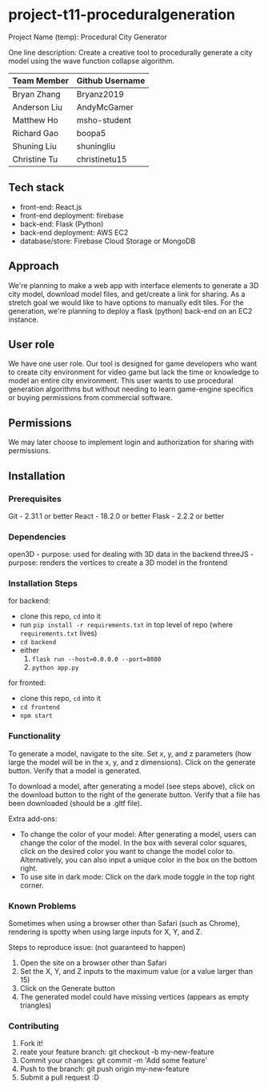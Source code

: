 # project-t11-proceduralgeneration
Project Name (temp): Procedural City Generator

One line description: Create a creative tool to procedurally generate a city model using the wave function collapse algorithm.


| Team Member  | Github Username |
| -----------  | --------------- |
| Bryan Zhang  | Bryanz2019     |
| Anderson Liu | AndyMcGamer    |
| Matthew Ho   | msho-student   |
| Richard Gao  | boopa5         |
| Shuning Liu  | shuningliu     |
| Christine Tu | christinetu15  |


## Tech stack 
- front-end: React.js
- front-end deployment: firebase
- back-end: Flask (Python)
- back-end deployment: AWS EC2
- database/store: Firebase Cloud Storage or MongoDB

## Approach
We're planning to make a web app with interface elements to generate a 3D city model, download model files, and get/create a link for sharing.
As a stretch goal we would like to have options to manually edit tiles.
For the generation, we're planning to deploy a flask (python) back-end on an EC2 instance.

## User role
We have one user role. Our tool is designed for game developers who want to create city environment for video game 
but lack the time or knowledge to model an entire city environment.
This user wants to use procedural generation algorithms but without needing to learn game-engine specifics or buying permissions from commercial software.

## Permissions
We may later choose to implement login and authorization for sharing with permissions. 

## Installation

### Prerequisites
Git - 2.31.1 or better
React - 18.2.0 or better
Flask - 2.2.2 or better

### Dependencies
open3D - purpose: used for dealing with 3D data in the backend
threeJS - purpose: renders the vertices to create a 3D model in the frontend

### Installation Steps
for backend:
- clone this repo, `cd` into it
- run `pip install -r requirements.txt` in top level of repo (where `requirements.txt` lives)
- `cd backend`
- either 
  1. `flask run --host=0.0.0.0 --port=8080`
  2. `python app.py`

for fronted:
 - clone this repo, `cd` into it
 - `cd frontend`
 - `npm start`

### Functionality
To generate a model, navigate to the site. Set x, y, and z parameters (how large the model will be in the x, y, and z dimensions). Click on the generate button. Verify that a model is generated. 

To download a model, after generating a model (see steps above), click on the download button to the right of the generate button. Verify that a file has been downloaded (should be a .gltf file).

Extra add-ons:
 - To change the color of your model: 
After generating a model, users can change the color of the model. In the box with several color squares, click on the desired color you want to change the model color to. Alternatively, you can also input a unique color in the box on the bottom right.
 - To use site in dark mode: 
 Click on the dark mode toggle in the top right corner.

### Known Problems
Sometimes when using a browser other than Safari (such as Chrome), rendering is spotty when using large inputs for X, Y, and Z.

Steps to reproduce issue: (not guaranteed to happen)
1. Open the site on a browser other than Safari
2. Set the X, Y, and Z inputs to the maximum value (or a value larger than 15)
3. Click on the Generate button
4. The generated model could have missing vertices (appears as empty triangles)

### Contributing
1. Fork it!
2. reate your feature branch: git checkout -b my-new-feature
3. Commit your changes: git commit -m 'Add some feature'
4. Push to the branch: git push origin my-new-feature
5. Submit a pull request :D
